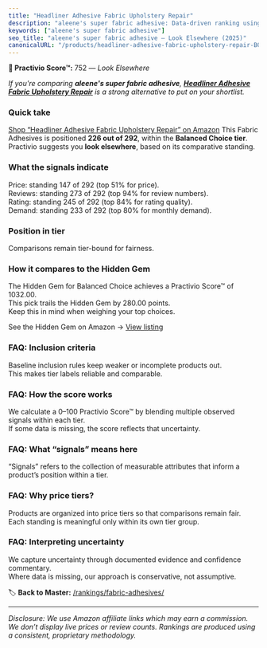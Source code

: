 ```yaml
---
title: "Headliner Adhesive Fabric Upholstery Repair"
description: "aleene's super fabric adhesive: Data-driven ranking using the Practivio Score™. Positioned by quality, value, demand, findability, momentum."
keywords: ["aleene's super fabric adhesive"]
seo_title: "aleene's super fabric adhesive — Look Elsewhere (2025)"
canonicalURL: "/products/headliner-adhesive-fabric-upholstery-repair-B0DMWFYN7M/"
---
```


**🚫 Practivio Score™:** 752 — _Look Elsewhere_


*If you're comparing **aleene's super fabric adhesive**, **[Headliner Adhesive Fabric Upholstery Repair](https://www.amazon.com/dp/B0DMWFYN7M?tag=practivio-20)** is a strong alternative to put on your shortlist.*
### Quick take
[Shop “Headliner Adhesive Fabric Upholstery Repair” on Amazon](https://www.amazon.com/dp/B0DMWFYN7M?tag=practivio-20)
This Fabric Adhesives is positioned **226 out of 292**, within the **Balanced Choice tier**.  
Practivio suggests you **look elsewhere**, based on its comparative standing.

### What the signals indicate
Price: standing 147 of 292 (top 51% for price).  
Reviews: standing 273 of 292 (top 94% for review numbers).  
Rating: standing 245 of 292 (top 84% for rating quality).  
Demand: standing 233 of 292 (top 80% for monthly demand).

### Position in tier
Comparisons remain tier-bound for fairness.

### How it compares to the Hidden Gem
The Hidden Gem for Balanced Choice achieves a Practivio Score™ of 1032.00.  
This pick trails the Hidden Gem by 280.00 points.  
Keep this in mind when weighing your top choices.  

See the Hidden Gem on Amazon → [View listing](https://www.amazon.com/dp/B09BNPX3XJ?tag=practivio-20)

### FAQ: Inclusion criteria
Baseline inclusion rules keep weaker or incomplete products out.  
This makes tier labels reliable and comparable.

### FAQ: How the score works
We calculate a 0–100 Practivio Score™ by blending multiple observed signals within each tier.  
If some data is missing, the score reflects that uncertainty.

### FAQ: What “signals” means here
“Signals” refers to the collection of measurable attributes that inform a product’s position within a tier.

### FAQ: Why price tiers?
Products are organized into price tiers so that comparisons remain fair.  
Each standing is meaningful only within its own tier group.

### FAQ: Interpreting uncertainty
We capture uncertainty through documented evidence and confidence commentary.  
Where data is missing, our approach is conservative, not assumptive.


🏷️ **Back to Master:** [/rankings/fabric-adhesives/](/rankings/fabric-adhesives/)

---
_Disclosure: We use Amazon affiliate links which may earn a commission. We don’t display live prices or review counts. Rankings are produced using a consistent, proprietary methodology._
